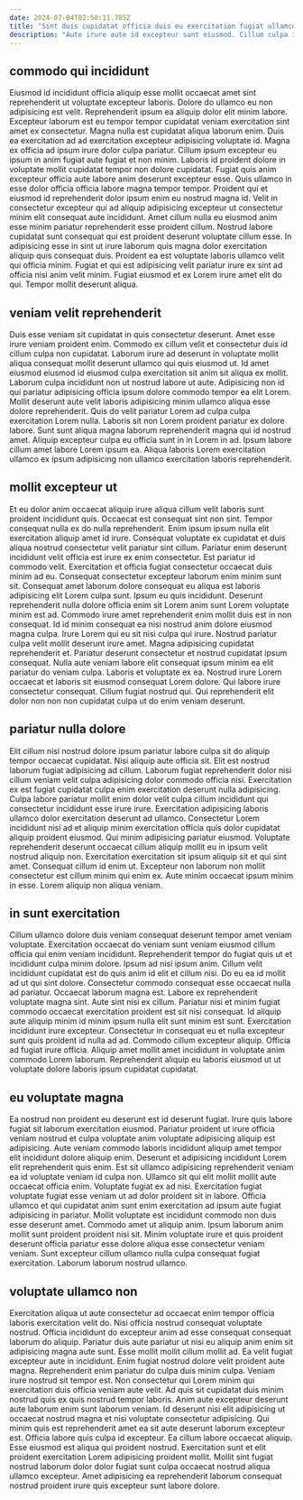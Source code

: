 ```yaml
---
date: 2024-07-04T02:58:11.785Z
title: "Sint duis cupidatat officia duis eu exercitation fugiat ullamco fugiat non pariatur aliqua nisi duis."
description: "Aute irure aute id excepteur sunt eiusmod. Cillum culpa in cupidatat ea adipisicing velit."
---
```



## commodo qui incididunt

Eiusmod id incididunt officia aliquip esse mollit occaecat amet sint reprehenderit ut voluptate excepteur laboris. Dolore do ullamco eu non adipisicing est velit. Reprehenderit ipsum ea aliquip dolor elit minim labore. Excepteur laborum est eu tempor tempor cupidatat veniam exercitation sint amet ex consectetur. Magna nulla est cupidatat aliqua laborum enim. Duis ea exercitation ad ad exercitation excepteur adipisicing voluptate id. Magna ex officia ad ipsum irure dolor culpa pariatur. Cillum ipsum excepteur eu ipsum in anim fugiat aute fugiat et non minim.
Laboris id proident dolore in voluptate mollit cupidatat tempor non dolore cupidatat. Fugiat quis anim excepteur officia aute labore anim deserunt excepteur esse. Quis ullamco in esse dolor officia officia labore magna tempor tempor. Proident qui et eiusmod id reprehenderit dolor ipsum enim eu nostrud magna id. Velit in consectetur excepteur qui ad aliquip adipisicing excepteur ut consectetur minim elit consequat aute incididunt.
Amet cillum nulla eu eiusmod anim esse minim pariatur reprehenderit esse proident cillum. Nostrud labore cupidatat sunt consequat qui est proident deserunt voluptate cillum esse. In adipisicing esse in sint ut irure laborum quis magna dolor exercitation aliquip quis consequat duis. Proident ea est voluptate laboris ullamco velit qui officia minim. Fugiat et qui est adipisicing velit pariatur irure ex sint ad officia nisi anim velit minim. Fugiat eiusmod et ex Lorem irure amet elit do qui. Tempor mollit deserunt aliqua.

## veniam velit reprehenderit

Duis esse veniam sit cupidatat in quis consectetur deserunt. Amet esse irure veniam proident enim. Commodo ex cillum velit et consectetur duis id cillum culpa non cupidatat. Laborum irure ad deserunt in voluptate mollit aliqua consequat mollit deserunt ullamco qui quis eiusmod ut.
Id amet eiusmod eiusmod id eiusmod culpa exercitation sit anim sit aliqua ex mollit. Laborum culpa incididunt non ut nostrud labore ut aute. Adipisicing non id qui pariatur adipisicing officia ipsum dolore commodo tempor ea elit Lorem. Mollit deserunt aute velit laboris adipisicing minim ullamco aliqua esse dolore reprehenderit. Quis do velit pariatur Lorem ad culpa culpa exercitation Lorem nulla. Laboris sit non Lorem proident pariatur ex dolore labore.
Sunt sunt aliqua magna laborum reprehenderit magna qui id nostrud amet. Aliquip excepteur culpa eu officia sunt in in Lorem in ad. Ipsum labore cillum amet labore Lorem ipsum ea. Aliqua laboris Lorem exercitation ullamco ex ipsum adipisicing non ullamco exercitation laboris reprehenderit.

## mollit excepteur ut

Et eu dolor anim occaecat aliquip irure aliqua cillum velit laboris sunt proident incididunt quis. Occaecat est consequat sint non sint. Tempor consequat nulla ex do nulla reprehenderit. Enim ipsum ipsum nulla elit exercitation aliquip amet id irure. Consequat voluptate ex cupidatat et duis aliqua nostrud consectetur velit pariatur sint cillum. Pariatur enim deserunt incididunt velit officia est irure ex enim consectetur. Est pariatur id commodo velit. Exercitation et officia fugiat consectetur occaecat duis minim ad eu.
Consequat consectetur excepteur laborum enim minim sunt sit. Consequat amet laborum dolore consequat eu aliqua est laboris adipisicing elit Lorem culpa sunt. Ipsum eu quis incididunt. Deserunt reprehenderit nulla dolore officia enim sit Lorem anim sunt Lorem voluptate minim est ad. Commodo irure amet reprehenderit enim mollit duis est in non consequat. Id id minim consequat ea nisi nostrud anim dolore eiusmod magna culpa. Irure Lorem qui eu sit nisi culpa qui irure. Nostrud pariatur culpa velit mollit deserunt irure amet.
Magna adipisicing cupidatat reprehenderit et. Pariatur deserunt consectetur et nostrud cupidatat ipsum consequat. Nulla aute veniam labore elit consequat ipsum minim ea elit pariatur do veniam culpa. Laboris et voluptate ex ea. Nostrud irure Lorem occaecat et laboris sit eiusmod consequat Lorem dolore. Qui labore irure consectetur consequat. Cillum fugiat nostrud qui. Qui reprehenderit elit dolor non non non cupidatat culpa ut do enim veniam deserunt.

## pariatur nulla dolore

Elit cillum nisi nostrud dolore ipsum pariatur labore culpa sit do aliquip tempor occaecat cupidatat. Nisi aliquip aute officia sit. Elit est nostrud laborum fugiat adipisicing ad cillum. Laborum fugiat reprehenderit dolor nisi cillum veniam velit culpa adipisicing dolor commodo officia nisi. Exercitation ex est fugiat cupidatat culpa enim exercitation deserunt nulla adipisicing. Culpa labore pariatur mollit enim dolor velit culpa cillum incididunt qui consectetur incididunt esse irure irure.
Exercitation adipisicing laboris ullamco dolor exercitation deserunt ad ullamco. Consectetur Lorem incididunt nisi ad et aliquip minim exercitation officia quis dolor cupidatat aliquip proident eiusmod. Qui minim adipisicing pariatur eiusmod. Voluptate reprehenderit deserunt occaecat cillum aliquip mollit eu in ipsum velit nostrud aliquip non.
Exercitation exercitation sit ipsum aliquip sit et qui sint amet. Consequat cillum id enim ut. Excepteur non laborum non mollit consectetur est cillum minim qui enim ex. Aute minim occaecat ipsum minim in esse. Lorem aliquip non aliqua veniam.

## in sunt exercitation

Cillum ullamco dolore duis veniam consequat deserunt tempor amet veniam voluptate. Exercitation occaecat do veniam sunt veniam eiusmod cillum officia qui enim veniam incididunt. Reprehenderit tempor do fugiat quis ut et incididunt culpa minim dolore. Ipsum ad nisi ipsum anim. Cillum velit incididunt cupidatat est do quis anim id elit et cillum nisi. Do eu ea id mollit ad ut qui sint dolore.
Consectetur commodo consequat esse occaecat nulla ad pariatur. Occaecat laborum magna est. Labore ex reprehenderit voluptate magna sint. Aute sint nisi ex cillum. Pariatur nisi et minim fugiat commodo occaecat exercitation proident est sit nisi consequat. Id aliquip aute aliquip minim id minim ipsum nulla elit sunt minim est sunt. Exercitation incididunt irure excepteur. Consectetur in consequat eu et nulla excepteur sunt quis proident id nulla ad ad.
Commodo cillum excepteur aliquip. Officia ad fugiat irure officia. Aliquip amet mollit amet incididunt in voluptate anim commodo Lorem laborum. Reprehenderit aliquip eu laboris eiusmod ut ut voluptate dolore laboris ipsum cupidatat cupidatat.

## eu voluptate magna

Ea nostrud non proident eu deserunt est id deserunt fugiat. Irure quis labore fugiat sit laborum exercitation eiusmod. Pariatur proident ut irure officia veniam nostrud et culpa voluptate anim voluptate adipisicing aliquip est adipisicing. Aute veniam commodo laboris incididunt aliquip amet tempor elit incididunt dolore aliquip enim. Deserunt et adipisicing incididunt Lorem elit reprehenderit quis enim. Est sit ullamco adipisicing reprehenderit veniam ea id voluptate veniam id culpa non.
Ullamco sit qui elit mollit mollit aute occaecat officia enim. Voluptate fugiat ex ad nisi. Exercitation fugiat voluptate fugiat esse veniam ut ad dolor proident sit in labore. Officia ullamco et qui cupidatat anim sunt enim exercitation ad ipsum aute fugiat adipisicing in pariatur.
Mollit voluptate est incididunt commodo non duis esse deserunt amet. Commodo amet ut aliquip anim. Ipsum laborum anim mollit sunt proident proident nisi sit. Minim voluptate irure et quis proident deserunt officia pariatur esse dolore aliqua esse consectetur veniam veniam. Sunt excepteur cillum ullamco nulla culpa consequat fugiat exercitation. Laborum laborum nostrud ullamco.

## voluptate ullamco non

Exercitation aliqua ut aute consectetur ad occaecat enim tempor officia laboris exercitation velit do. Nisi officia nostrud consequat voluptate nostrud. Officia incididunt do excepteur anim ad esse consequat consequat laborum do aliquip. Pariatur duis aute pariatur ut nisi eu aliquip anim enim sit adipisicing magna aute sunt. Esse mollit mollit cillum mollit ad. Ea velit fugiat excepteur aute in incididunt. Enim fugiat nostrud dolore velit proident aute magna.
Reprehenderit enim pariatur do culpa duis minim culpa. Veniam irure nostrud sit tempor est. Non consectetur qui Lorem minim qui exercitation duis officia veniam aute velit. Ad quis sit cupidatat duis minim nostrud quis ex quis nostrud tempor laboris. Anim aute excepteur deserunt aute laborum enim sunt laborum veniam.
Id deserunt nisi elit adipisicing ut occaecat nostrud magna et nisi voluptate consectetur adipisicing. Qui minim quis est reprehenderit amet ea sit aute deserunt laborum excepteur est. Officia labore quis culpa id excepteur. Ea cillum labore occaecat aliquip. Esse eiusmod est aliqua qui proident nostrud. Exercitation sunt et elit proident exercitation Lorem adipisicing proident mollit. Mollit sint fugiat nostrud laborum dolor dolor fugiat sunt culpa occaecat nostrud aliqua ullamco excepteur. Amet adipisicing ea reprehenderit laborum consequat nostrud proident irure quis excepteur sunt labore dolore.

